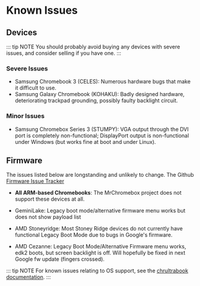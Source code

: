 # Known Issues

## Devices

::: tip NOTE
You should probably avoid buying any devices with severe issues, and consider selling if you have one.
:::

### Severe Issues

* Samsung Chromebook 3 (CELES): Numerous hardware bugs that make it difficult to use.
* Samsung Galaxy Chromebook (KOHAKU): Badly designed hardware, deteriorating trackpad grounding, possibly faulty backlight circuit.

### Minor Issues

* Samsung Chromebox Series 3 (STUMPY): VGA output through the DVI port is completely non-functional; DisplayPort output is non-functional under Windows (but works fine at boot and under Linux).

## Firmware

The issues listed below are longstanding and unlikely to change. The Github [Firmware Issue Tracker](https://github.com/MrChromebox/firmware/issues/)


* **All ARM-based  Chromebooks**: The MrChromebox project does not support these devices at all.

* GeminiLake: Legacy boot mode/alternative firmware menu works but does not show payload list

* AMD Stoneyridge: Most Stoney Ridge devices do not currently have functional Legacy Boot Mode due to bugs in Google's firmware.

* AMD Cezanne: Legacy Boot Mode/Alternative Firmware menu works, edk2 boots, but screen backlight is off. Will hopefully be fixed in next Google fw update (fingers crossed).

::: tip NOTE
For known issues relating to OS support, see the [chrultrabook documentation](https://docs.chrultrabook.com/docs/installing/known-issues.md).
:::
